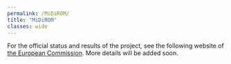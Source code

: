 ```yaml
---
permalink: /MiDiROM/
title: "MiDiROM"
classes: wide
---
```


For the official status and results of the project, see the following website of [the European Commission](https://cordis.europa.eu/project/id/101031434). More details will be added soon.